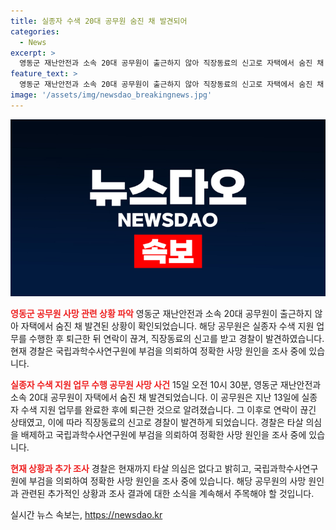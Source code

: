 ```yaml
---
title: 실종자 수색 20대 공무원 숨진 채 발견되어
categories:
  - News
excerpt: >
  영동군 재난안전과 소속 20대 공무원이 출근하지 않아 직장동료의 신고로 자택에서 숨진 채 발견됐다. 공무원은 실종자 수색 지원 업무를 마치고 연락 끊긴 상태였으며, 타살 의심은 없으나 정확한 사망 원인은 국립과학수사연구원에 의뢰된다. 사망자의 신원과 추가 조사 결과를 기다리고 있다.
feature_text: >
  영동군 재난안전과 소속 20대 공무원이 출근하지 않아 직장동료의 신고로 자택에서 숨진 채 발견됐다. 공무원은 실종자 수색 지원 업무를 마치고 연락 끊긴 상태였으며, 타살 의심은 없으나 정확한 사망 원인은 국립과학수사연구원에 의뢰된다. 사망자의 신원과 추가 조사 결과를 기다리고 있다.
image: '/assets/img/newsdao_breakingnews.jpg'
---
```


<p><img src="/assets/img/newsdao_breakingnews.jpg" alt="bookingtag 속보" /></p>

<p><b><span style="color: #ee2323;">영동군 공무원 사망 관련 상황 파악</span></b>
영동군 재난안전과 소속 20대 공무원이 출근하지 않아 자택에서 숨진 채 발견된 상황이 확인되었습니다. 해당 공무원은 실종자 수색 지원 업무를 수행한 후 퇴근한 뒤 연락이 끊겨, 직장동료의 신고를 받고 경찰이 발견하였습니다. 현재 경찰은 국립과학수사연구원에 부검을 의뢰하여 정확한 사망 원인을 조사 중에 있습니다.</p>

<p><b><span style="color: #ee2323;">실종자 수색 지원 업무 수행 공무원 사망 사건</span></b>
15일 오전 10시 30분, 영동군 재난안전과 소속 20대 공무원이 자택에서 숨진 채 발견되었습니다. 이 공무원은 지난 13일에 실종자 수색 지원 업무를 완료한 후에 퇴근한 것으로 알려졌습니다. 그 이후로 연락이 끊긴 상태였고, 이에 따라 직장동료의 신고로 경찰이 발견하게 되었습니다. 경찰은 타살 의심을 배제하고 국립과학수사연구원에 부검을 의뢰하여 정확한 사망 원인을 조사 중에 있습니다.</p>

<p><b><span style="color: #ee2323;">현재 상황과 추가 조사</span></b>
경찰은 현재까지 타살 의심은 없다고 밝히고, 국립과학수사연구원에 부검을 의뢰하여 정확한 사망 원인을 조사 중에 있습니다. 해당 공무원의 사망 원인과 관련된 추가적인 상황과 조사 결과에 대한 소식을 계속해서 주목해야 할 것입니다.</p>
실시간 뉴스 속보는, <a href="https://newsdao.kr" rel="dofollow">https://newsdao.kr</a>


